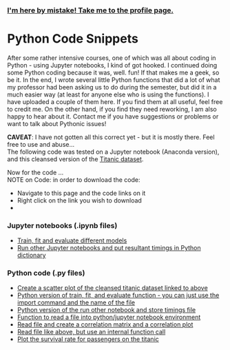 ### [I'm here by mistake! Take me to the profile page.](https://github.com/tzucker02)

# Python Code Snippets
After some rather intensive courses, one of which was all about coding in Python - using Jupyter notebooks, I kind of got hooked.  I continued doing some Python coding because it was, well. fun! If that makes me a geek, so be it.  In the end, I wrote several little Python functions that did a lot of what my professor had been asking us to do during the semester, but did it in a much easier way (at least for anyone else who is using the functions). I have uploaded a couple of them here. If you find them at all useful, feel free to credit me. On the other hand, if you find they need reworking, I am also happy to hear about it. Contact me if you have suggestions or problems or want to talk about Pythonic issues!

<b>CAVEAT</b>: I have not gotten all this correct yet - but it is mostly there. Feel free to use and abuse...</br>
The following code was tested on a Jupyter notebook (Anaconda version), and this cleansed version of the [Titanic dataset](https://github.com/EpistasisLab/pmlb/raw/refs/heads/master/datasets/titanic/titanic.tsv.gz). 

Now for the code ...<br>
NOTE on Code: in order to download the code:
  <ul>
     <li>Navigate to this page and the code links on it</li>
     <li>Right click on the link you wish to download</li>
    <li></li>
  </ul>
  
### Jupyter notebooks (.ipynb files)
- [Train, fit and evaluate different models](https://github.com/tzucker02/PythonCode/blob/main/model_eval.ipynb)
- [Run other Jupyter notebooks and put resultant timings in Python dictionary](https://github.com/tzucker02/PythonCode/blob/main/run_other_nb_with_timings.ipynb)

<p></p>  

### Python code (.py files)
- [Create a scatter plot of the cleansed titanic dataset linked to above](https://github.com/tzucker02/PythonCode/blob/main/scatter_plot.py)
- [Python version of train, fit, and evaluate function - you can just use the import command and the name of the file](https://github.com/tzucker02/PythonCode/blob/main/model_eval.py)
- [Python version of the run other notebook and store timings file](https://github.com/tzucker02/PythonCode/blob/main/run_with_timings.py)
- [Function to read a file into python/jupyter notebook environment](https://github.com/tzucker02/PythonCode/blob/main/read_file_function.py)
- [Read file and create a correlation matrix and a correlation plot](https://github.com/tzucker02/PythonCode/blob/main/CMP.py)
- [Read file like above, but use an internal function call](https://github.com/tzucker02/PythonCode/blob/main/CMP_wcall.py)
- [Plot the survival rate for passengers on the titanic](https://github.com/tzucker02/PythonCode/blob/main/plotsurvival.py)
